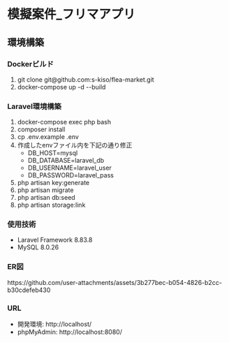 <h1>模擬案件_フリマアプリ</h1>
<h2>環境構築</h2>
<h3>Dockerビルド</h3>
<ol>
  <li>git clone git@github.com:s-kiso/flea-market.git</li>
  <li>docker-compose up -d --build</li>
</ol>

<h3>Laravel環境構築</h3>
<ol>
  <li>docker-compose exec php bash</li>
  <li>composer install</li>
  <li>cp .env.example .env</li>
  <li>作成したenvファイル内を下記の通り修正
    <ul>
      <li>DB_HOST=mysql</li>
      <li>DB_DATABASE=laravel_db</li>
      <li>DB_USERNAME=laravel_user</li>
      <li>DB_PASSWORD=laravel_pass</li>
    </ul>
  </li>
  <li>php artisan key:generate</li>
  <li>php artisan migrate</li>
  <li>php artisan db:seed</li>
  <li>php artisan storage:link</li>
</ol>

<h3>使用技術</h3>
<ul>
  <li>Laravel Framework 8.83.8</li>
  <li>MySQL 8.0.26</li>
</ul>
<h3>ER図</h3>
<p>https://github.com/user-attachments/assets/3b277bec-b054-4826-b2cc-b30cdefeb430</p>
<h3>URL</h3>
<ul>
  <li>開発環境: http://localhost/</li>
  <li>phpMyAdmin: http://localhost:8080/</li>
</ul>
